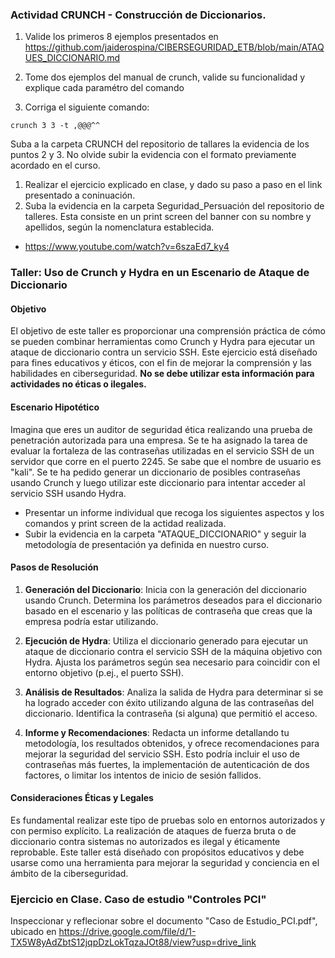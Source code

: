 ###  Actividad CRUNCH - Construcción de Diccionarios.

1. Valide los primeros 8 ejemplos presentados en https://github.com/jaiderospina/CIBERSEGURIDAD_ETB/blob/main/ATAQUES_DICCIONARIO.md

2. Tome dos ejemplos del manual de crunch, valide su funcionalidad y explique cada paramétro del comando

3. Corriga el siguiente comando:

```
crunch 3 3 -t ,@@@^^
```
Suba a la carpeta CRUNCH del repositorio de tallares la evidencia de los puntos 2 y 3. 
No olvide subir la evidencia con el formato previamente acordado en el curso.

1.  Realizar el ejercicio explicado en clase, y dado su paso a paso en el link presentado a coninuación.
2.  Suba la evidencia en la carpeta Seguridad_Persuación del repositorio de talleres. Esta consiste en un print screen del banner con su nombre y apellidos, según la nomenclatura establecida.

- https://www.youtube.com/watch?v=6szaEd7_ky4

### Taller: Uso de Crunch y Hydra en un Escenario de Ataque de Diccionario

#### Objetivo
El objetivo de este taller es proporcionar una comprensión práctica de cómo se pueden combinar herramientas como Crunch y Hydra para ejecutar un ataque de diccionario contra un servicio SSH. Este ejercicio está diseñado para fines educativos y éticos, con el fin de mejorar la comprensión y las habilidades en ciberseguridad. **No se debe utilizar esta información para actividades no éticas o ilegales.**

#### Escenario Hipotético
Imagina que eres un auditor de seguridad ética realizando una prueba de penetración autorizada para una empresa. Se te ha asignado la tarea de evaluar la fortaleza de las contraseñas utilizadas en el servicio SSH de un servidor que corre en el puerto 2245. Se sabe que el nombre de usuario es "kali". Se te ha pedido generar un diccionario de posibles contraseñas usando Crunch y luego utilizar este diccionario para intentar acceder al servicio SSH usando Hydra.

- Presentar un informe individual que recoga los siguientes aspectos y los comandos y print screen de la actidad realizada.
- Subir la evidencia en la carpeta "ATAQUE_DICCIONARIO" y seguir la metodología de presentación ya definida en nuestro curso. 

#### Pasos de Resolución

1. **Generación del Diccionario**: Inicia con la generación del diccionario usando Crunch. Determina los parámetros deseados para el diccionario basado en el escenario y las políticas de contraseña que creas que la empresa podría estar utilizando.

2. **Ejecución de Hydra**: Utiliza el diccionario generado para ejecutar un ataque de diccionario contra el servicio SSH de la máquina objetivo con Hydra. Ajusta los parámetros según sea necesario para coincidir con el entorno objetivo (p.ej., el puerto SSH).

3. **Análisis de Resultados**: Analiza la salida de Hydra para determinar si se ha logrado acceder con éxito utilizando alguna de las contraseñas del diccionario. Identifica la contraseña (si alguna) que permitió el acceso.

4. **Informe y Recomendaciones**: Redacta un informe detallando tu metodología, los resultados obtenidos, y ofrece recomendaciones para mejorar la seguridad del servicio SSH. Esto podría incluir el uso de contraseñas más fuertes, la implementación de autenticación de dos factores, o limitar los intentos de inicio de sesión fallidos.

#### Consideraciones Éticas y Legales
Es fundamental realizar este tipo de pruebas solo en entornos autorizados y con permiso explícito. La realización de ataques de fuerza bruta o de diccionario contra sistemas no autorizados es ilegal y éticamente reprobable. Este taller está diseñado con propósitos educativos y debe usarse como una herramienta para mejorar la seguridad y conciencia en el ámbito de la ciberseguridad.

### Ejercicio en Clase. Caso de estudio "Controles PCI"

Inspeccionar y reflecionar sobre el documento "Caso de Estudio_PCI.pdf", ubicado en https://drive.google.com/file/d/1-TX5W8yAdZbtS12jqpDzLokTqzaJOt88/view?usp=drive_link
